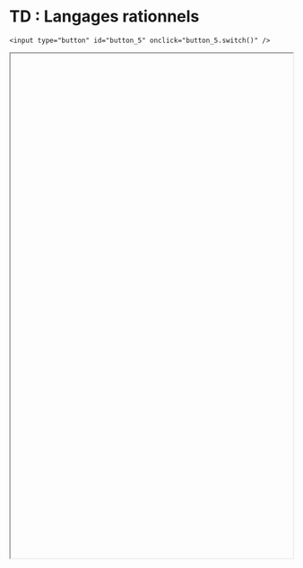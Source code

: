 # TD : Langages rationnels

<script>
    $(function() {
        button_5 = button_cor(
            'https://raw.githubusercontent.com/fortierq/cours/main/langage/automate/td/td_automate.pdf',
            '5',
            'button_5'
        );
    });
</script>

```{margin}
<input type="button" id="button_5" onclick="button_5.switch()" />
```

<iframe id="5" height=900 width=100% allowfullscreen></iframe>
